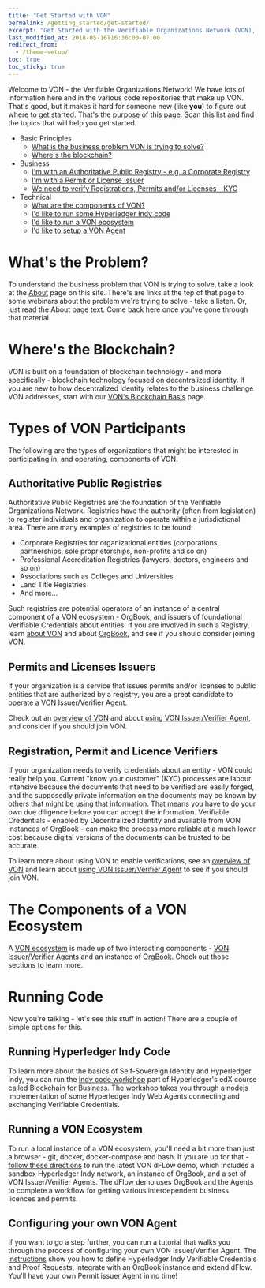 ```yaml
---
title: "Get Started with VON"
permalink: /getting_started/get-started/
excerpt: "Get Started with the Verifiable Organizations Network (VON), Self-Sovereign Identity and Verifiable Credentials to empower business."
last_modified_at: 2018-05-16T16:36:00-07:00
redirect_from:
  - /theme-setup/
toc: true
toc_sticky: true
---
```


Welcome to VON - the Verifiable Organizations Network!  We have lots of information here and in the various code repositories that make up VON. That's good, but it makes it hard for someone new (like **you**) to figure out where to get started. That's the purpose of this page.  Scan this list and find the topics that will help you get started.

- Basic Principles
  - [What is the business problem VON is trying to solve?](#whats-the-problem)
  - [Where's the blockchain?](#wheres-the-blockchain)
- Business
  - [I'm with an Authoritative Public Registry - e.g. a Corporate Registry](#authoritative-public-registries)
  - [I'm with a Permit or License Issuer](#permits-and-licenses-issuers)
  - [We need to verify Registrations, Permits and/or Licenses - KYC](#registration-permit-and-licence-verifiers)
- Technical
  - [What are the components of VON?](#the-components-of-a-von-ecosystem)
  - [I'd like to run some Hyperledger Indy code](#running-indy-code)
  - [I'd like to run a VON ecosystem](#running-a-von-ecosystem)
  - [I'd like to setup a VON Agent](#configuring-your-own-von-agent)

# What's the Problem?

To understand the business problem that VON is trying to solve, take a look at the [About](/about) page on this site. There's are links at the top of that page to some webinars about the problem we're trying to solve - take a listen. Or, just read the About page text. Come back here once you've gone through that material.

# Where's the Blockchain?

VON is built on a foundation of blockchain technology - and more specifically - blockchain technology focused on decentralized identity. If you are new to how decentralized identity relates to the business challenge VON addresses, start with our [VON's Blockchain Basis](/getting_started/vons-blockchain-basis) page.

# Types of VON Participants

The following are the types of organizations that might be interested in participating in, and operating, components of VON.

## Authoritative Public Registries

Authoritative Public Registries are the foundation of the Verifiable Organizations Network. Registries have the authority (often from legislation) to register individuals and organization to operate within a jurisdictional area. There are many examples of registries to be found:

- Corporate Registries for organizational entities (corporations, partnerships, sole proprietorships, non-profits and so on)
- Professional Accreditation Registries (lawyers, doctors, engineers and so on)
- Associations such as Colleges and Universities
- Land Title Registries
- And more...

Such registries are potential operators of an instance of a central component of a VON ecosystem - OrgBook, and issuers of foundational Verifiable Credentials about entities. If you are involved in such a Registry, learn [about VON](/getting_started/von-overview) and about [OrgBook](/getting_started/orgbook), and see if you should consider joining VON.

## Permits and Licenses Issuers

If your organization is a service that issues permits and/or licenses to public entities that are authorized by a registry, you are a great candidate to operate a VON Issuer/Verifier Agent.

Check out an [overview of VON](/getting_started/von-overview) and about [using VON Issuer/Verifier Agent](/getting_started/von-issuer-verifier-agent), and consider if you should join VON.

## Registration, Permit and Licence Verifiers

If your organization needs to verify credentials about an entity - VON could really help you. Current "know your customer" (KYC) processes are labour intensive because the documents that need to be verified are easily forged, and the supposedly private information on the documents may be known by others that might be using that information. That means you have to do your own due diligence before you can accept the information. Verifiable Credentials - enabled by Decentralized Identity and available from VON instances of OrgBook - can make the process more reliable at a much lower cost because digital versions of the documents can be trusted to be accurate.

To learn more about using VON to enable verifications, see an [overview of VON](/getting_started/von-overview) and learn about [using VON Issuer/Verifier Agent](/getting_started/von-issuer-verifier-agent) to see if you should join VON.

# The Components of a VON Ecosystem

A [VON ecosystem](getting_started/von-overview) is made up of two interacting components - [VON Issuer/Verifier Agents](getting_started/von-issuer-verifier-agent) and an instance of [OrgBook](getting_started/orgbook). Check out those sections to learn more.

# Running Code

Now you're talking - let's see this stuff in action!  There are a couple of simple options for this.

## Running Hyperledger Indy Code

To learn more about the basics of Self-Sovereign Identity and Hyperledger Indy, you can run the [Indy code workshop](https://github.com/hyperledger/education/blob/master/LFS171x/indy-material/nodejs/README.md) part of Hyperledger's edX course called [Blockchain for Business](https://www.edx.org/course/blockchain-for-business-an-introduction-to-hyperledger-technologies). The workshop takes you through a nodejs implementation of some Hyperledger Indy Web Agents connecting and exchanging Verifiable Credentials.

## Running a VON Ecosystem

To run a local instance of a VON ecosystem, you'll need a bit more than just a browser - git, docker, docker-compose and bash. If you are up for that - [follow these directions](https://github.com/bcgov/dFLow/blob/master/docker/VONQuickStartGuide.md) to run the latest VON dFLow demo, which includes a sandbox Hyperledger Indy network, an instance of OrgBook, and a set of VON Issuer/Verifier Agents. The dFlow demo uses OrgBook and the Agents to complete a workflow for getting various interdependent business licences and permits.

## Configuring your own VON Agent

If you want to go a step further, you can run a tutorial that walks you through the process of configuring your own VON Issuer/Verifier Agent. The [instructions](https://github.com/bcgov/von-agent-template/blob/master/GettingStartedTutorial.md) show you how to define Hyperledger Indy Verifiable Credentials and Proof Requests, integrate with an OrgBook instance and extend dFlow. You'll have your own Permit issuer Agent in no time!